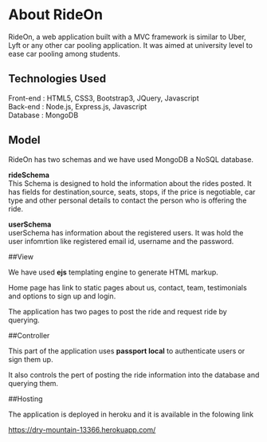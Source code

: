 # About RideOn
RideOn, a web application built with a MVC framework is similar to Uber, Lyft or any other car pooling application. It was aimed at university level to ease car pooling among students. 


## Technologies Used

Front-end : HTML5, CSS3, Bootstrap3, JQuery, Javascript  
Back-end  : Node.js, Express.js, Javascript  
Database  : MongoDB  

## Model

RideOn has two schemas and we have used MongoDB a NoSQL database.

**rideSchema**  
This Schema is designed to hold the information about the rides posted.
It has fields for destination,source, seats, stops, if the price is negotiable, car type and other personal details to contact the person who is offering the ride. 

**userSchema**  
userSchema has information about the registered users.
It was hold the user infomrtion like registered email id, username and the password.


##View

We have used **ejs** templating engine to generate HTML markup.

Home page has link to static pages about us, contact, team, testimonials and options to sign up and login.

The application has two pages to post the ride and request ride by querying.


##Controller

This part of the application uses **passport local** to authenticate users or sign them up.

It also controls the pert of posting the ride information into the database and querying them.


##Hosting

The application is deployed in heroku and it is available in the folowing link

 https://dry-mountain-13366.herokuapp.com/













